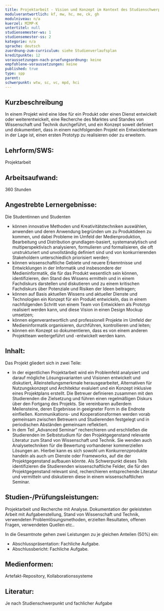 ```yaml
---
title: Projektarbeit - Vision und Konzept im Kontext des Studienschwerpunkts
modulverantwortlich: kf, mw, hc, me, ck, gh
modulniveau: n/a
kuerzel: MIMP-K
untertitel: null
studiensemester-ws: 1
studiensemester-ss: 2
kategorie: n/a
sprache: deutsch
zuordnung-zum-curriculum: siehe Studienverlaufsplan
kreditpunkte: 12
voraussetzungen-nach-pruefungsordnung: keine
empfohlene-voraussetzungen: keine
published: true
type: spp
parent: 
schwerpunkt: wtw, sc, vc, mpd, hci
---
```


## Kurzbeschreibung
In einem Projekt wird eine Idee für ein Produkt oder einen Dienst entwickelt oder weiterentwickelt, eine Recherche des Marktes und Standes von Wissenschaft und Technik durchgeführt, und ein Konzept soweit definiert und dokumentiert, dass in einem nachfolgenden Projekt ein Entwicklerteam in der Lage ist, einen ersten Prototyp zu realisieren oder zu erweitern.

## Lehrform/SWS: 
Projektarbeit

## Arbeitsaufwand: 
360 Stunden

## Angestrebte Lernergebnisse:
Die Studentinnen und Studenten
- können innovative Methoden und Kreativitätstechniken auswählen, anwenden und deren Anwendung begründen um zu Produktideen zu kommen, und dabei Probleme im Umfeld der Medienproduktion, Bearbeitung und Distribution grundlagen-basiert, systemanalytisch und multiperspektivisch analysieren, formulieren und formalisieren, die oft unstrukturiert und unvollständig definiert sind und von konkurrierenden Stakeholdern unterschiedlich priorisiert werden;
- können wissenschaftliche Gebiete und neuere Erkenntnisse und Entwicklungen in der Informatik und insbesondere der Medieninformatik, die für das Produkt wesentlich sein können, identifizieren, den Stand des Wissens ermitteln und in einem Fachdiskurs darstellen und diskutieren und zu einem kritischen Fachdiskurs über Potenziale und Risiken der Ideen beitragen;
- können auf Basis aktuellen Wissens und aktueller Dienste und Technologien ein Konzept für ein Produkt entwickeln, das in einem nachfolgenden Schritt von einem Team von Entwicklern als Prototyp realisiert werden kann, und diese Vision in einen Design Mockup umsetzen;
- können eigenverantwortlich und professionell Projekte im Umfeld der Medieninformatik organisieren, durchführen, kontrollieren und leiten;
- können ein Konzept so dokumentieren, dass es von einem anderen Projektteam weitergeführt und -entwickelt werden kann.

## Inhalt:
Das Projekt gliedert sich in zwei Teile:
- In der eigentlichen Projektarbeit wird ein Problemfeld analysiert und darauf mögliche Lösungsvarianten und Visionen entwickelt und diskutiert, Alleinstellungsmerkmale herausgearbeitet, Alternativen für Nutzungskonzept und Architektur evaluiert und ein Konzept inklusive eines Projektplans erstellt. Die Betreuer definieren zusammen mit den Studierenden die Zielsetzung und führen einen regelmäßigen Diskurs über den Fortgang des Projekts. Sie vereinbaren außerdem Meilensteine, deren Ergebnisse in geeigneter Form in die Endnote einfließen. Kommunikations- und Kooperationsformen werden vorab gemeinsam zwischen Betreuern und Studierenden festgelegt und in periodischen Abständen gemeinsam reflektiert.
- In dem Teil „Advanced Seminar“ recherchieren und erschließen die Studierenden im Selbststudium für den Projektgegenstand relevante Literatur zum Stand von Wissenschaft und Technik. Sie wenden auch Analysetechniken für die Bewertung vorhandener kommerziellen Lösungen an. Hierbei kann es sich sowohl um Konkurrenzprodukte handeln als auch um Dienste oder Frameworks, auf die der Projektgegenstand aufbauen könnte. Als Schwerpunkt dieses Teils identifizieren die Studierenden wissenschaftliche Felder, die für den Projektgegenstand relevant sind, recherchieren entsprechende Literatur und vermitteln und diskutieren diese in einem wissenschaftlichen Seminar.

## Studien-/Prüfungsleistungen:
Projektarbeit und Recherche mit Analyse. Dokumentation der geleisteten Arbeit mit Aufgabenstellung, Stand von Wissenschaft und Technik, verwendeten Problemlösungsmethoden, erzielten Resultaten, offenen Fragen, verwendeten Quellen etc..

In die Gesamtnote gehen zwei Leistungen zu je gleichen Anteilen (50%) ein:
- Abschlusspräsentation: Fachliche Aufgabe.
- Abschlussbericht: Fachliche Aufgabe.

## Medienformen:
Artefakt-Repository, Kollaborationssysteme

## Literatur:
Je nach Studienschwerpunkt und fachlicher Aufgabe
